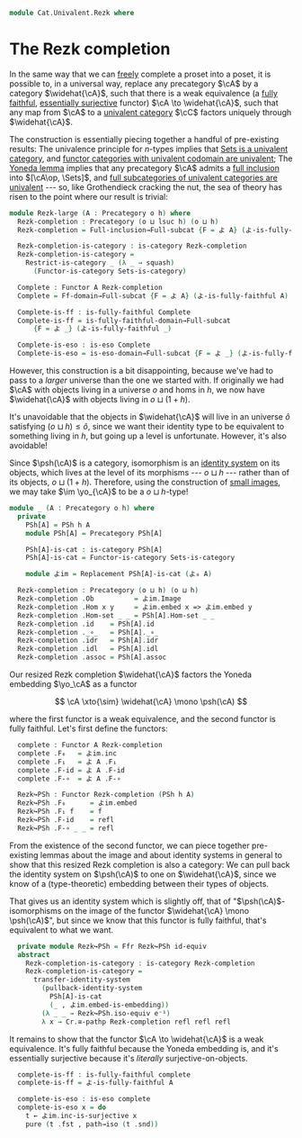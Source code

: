 <!--
```agda
open import Cat.Functor.FullSubcategory
open import Cat.Instances.Functor
open import Cat.Instances.Sets
open import Cat.Functor.Base
open import Cat.Functor.Hom
open import Cat.Prelude

open import Data.Image

import Cat.Functor.Reasoning.FullyFaithful as Ffr
import Cat.Reasoning as Cr
```
-->

```agda
module Cat.Univalent.Rezk where
```

<!--
```agda
private variable
  o h o' h' : Level
open Precategory
open Functor
```
-->

# The Rezk completion

In the same way that we can [freely] complete a proset into a poset, it
is possible to, in a universal way, replace any precategory $\cA$ by
a category $\widehat{\cA}$, such that there is a weak equivalence (a
[fully faithful], [essentially surjective] functor) $\cA \to
\widehat{\cA}$, such that any map from $\cA$ to a [univalent
category] $\cC$ factors uniquely through $\widehat{\cA}$.

[freely]: Cat.Functor.Adjoint.html
[fully faithful]: Cat.Functor.Base.html#ff-functors
[essentially surjective]: Cat.Functor.Base.html#essential-fibres
[univalent category]: Cat.Univalent.html

The construction is essentially piecing together a handful of
pre-existing results: The univalence principle for $n$-types implies
that [Sets is a univalent category][setu], and [functor categories with
univalent codomain are univalent][funcu]; The [Yoneda lemma] implies
that any precategory $\cA$ admits a [full inclusion] into
$[\cA\op, \Sets]$, and [full subcategories of univalent categories
are univalent][fullu] --- so, like Grothendieck cracking the nut, the
sea of theory has risen to the point where our result is trivial:

[setu]: Cat.Instances.Sets.html
[funcu]: Cat.Instances.Functor.html#functor-categories
[Yoneda lemma]: Cat.Functor.Hom.html#the-yoneda-embedding
[full inclusion]: Cat.Functor.FullSubcategory.html#from-full-inclusions
[fullu]: Cat.Functor.FullSubcategory.html#Restrict-is-category

```agda
module Rezk-large (A : Precategory o h) where
  Rezk-completion : Precategory (o ⊔ lsuc h) (o ⊔ h)
  Rezk-completion = Full-inclusion→Full-subcat {F = よ A} (よ-is-fully-faithful A)

  Rezk-completion-is-category : is-category Rezk-completion
  Rezk-completion-is-category =
    Restrict-is-category _ (λ _ → squash)
      (Functor-is-category Sets-is-category)

  Complete : Functor A Rezk-completion
  Complete = Ff-domain→Full-subcat {F = よ A} (よ-is-fully-faithful A)

  Complete-is-ff : is-fully-faithful Complete
  Complete-is-ff = is-fully-faithful-domain→Full-subcat
      {F = よ _} (よ-is-fully-faithful _)

  Complete-is-eso : is-eso Complete
  Complete-is-eso = is-eso-domain→Full-subcat {F = よ _} (よ-is-fully-faithful _)
```

However, this construction is a bit disappointing, because we've had to
pass to a _larger_ universe than the one we started with. If originally
we had $\cA$ with objects living in a universe $o$ and homs in $h$,
we now have $\widehat{\cA}$ with objects living in $o \sqcup (1 + h)$.

It's unavoidable that the objects in $\widehat{\cA}$ will live in an
universe $\widehat{o}$ satisfying $(o \sqcup h) \le \widehat{o}$, since
we want their identity type to be equivalent to something living in $h$,
but going up a level is unfortunate. However, it's also avoidable!

Since $\psh(\cA)$ is a category, isomorphism is an [identity system]
on its objects, which lives at the level of its morphisms --- $o \sqcup h$
--- rather than of its objects, $o \sqcup (1 + h)$. Therefore, using the
construction of [small images], we may take $\im \yo_{\cA}$ to be a
$o \sqcup h$-type!

[identity system]: 1Lab.Path.IdentitySystem.html
[small images]: Data.Image.html

```agda
module _ (A : Precategory o h) where
  private
    PSh[A] = PSh h A
    module PSh[A] = Precategory PSh[A]

    PSh[A]-is-cat : is-category PSh[A]
    PSh[A]-is-cat = Functor-is-category Sets-is-category

    module よim = Replacement PSh[A]-is-cat (よ₀ A)

  Rezk-completion : Precategory (o ⊔ h) (o ⊔ h)
  Rezk-completion .Ob          = よim.Image
  Rezk-completion .Hom x y     = よim.embed x => よim.embed y
  Rezk-completion .Hom-set _ _ = PSh[A].Hom-set _ _
  Rezk-completion .id    = PSh[A].id
  Rezk-completion ._∘_   = PSh[A]._∘_
  Rezk-completion .idr   = PSh[A].idr
  Rezk-completion .idl   = PSh[A].idl
  Rezk-completion .assoc = PSh[A].assoc
```

Our resized Rezk completion $\widehat{\cA}$ factors the Yoneda
embedding $\yo_\cA$ as a functor

$$
\cA \xto{\sim} \widehat{\cA} \mono \psh(\cA)
$$

where the first functor is a weak equivalence, and the second functor is
fully faithful. Let's first define the functors:

```agda
  complete : Functor A Rezk-completion
  complete .F₀   = よim.inc
  complete .F₁   = よ A .F₁
  complete .F-id = よ A .F-id
  complete .F-∘  = よ A .F-∘

  Rezk↪PSh : Functor Rezk-completion (PSh h A)
  Rezk↪PSh .F₀      = よim.embed
  Rezk↪PSh .F₁ f    = f
  Rezk↪PSh .F-id    = refl
  Rezk↪PSh .F-∘ _ _ = refl
```

From the existence of the second functor, we can piece together
pre-existing lemmas about the image and about identity systems in
general to show that this resized Rezk completion is also a category: We
can pull back the identity system on $\psh(\cA)$ to one on
$\widehat{\cA}$, since we know of a (type-theoretic) embedding
between their types of objects.

That gives us an identity system which is slightly off, that of
"$\psh(\cA)$-isomorphisms on the image of the functor
$\widehat{\cA} \mono \psh(\cA)$", but since we know that this
functor is fully faithful, that's equivalent to what we want.

```agda
  private module Rezk↪PSh = Ffr Rezk↪PSh id-equiv
  abstract
    Rezk-completion-is-category : is-category Rezk-completion
    Rezk-completion-is-category =
      transfer-identity-system
        (pullback-identity-system
          PSh[A]-is-cat
          (_ , よim.embed-is-embedding))
        (λ _ _ → Rezk↪PSh.iso-equiv e⁻¹)
        λ x → Cr.≅-pathp Rezk-completion refl refl refl
```

It remains to show that the functor $\cA \to \widehat{\cA}$ is a
weak equivalence. It's fully faithful because the Yoneda embedding is,
and it's essentially surjective because it's _literally_
surjective-on-objects.

```agda
  complete-is-ff : is-fully-faithful complete
  complete-is-ff = よ-is-fully-faithful A

  complete-is-eso : is-eso complete
  complete-is-eso x = do
    t ← よim.inc-is-surjective x
    pure (t .fst , path→iso (t .snd))
```

